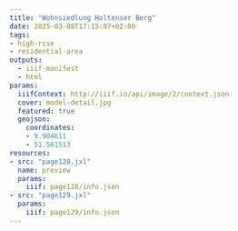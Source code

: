 ```yaml
---
title: "Wohnsiedlung Holtenser Berg"
date: 2025-03-08T17:15:07+02:00
tags:
- high-rise
- residential-area
outputs:
  - iiif-manifest
  - html
params:
  iiifContext: http://iiif.io/api/image/2/context.json
  cover: model-detail.jpg
  featured: true
  geojson:
    coordinates:
    - 9.904611
    - 51.561513
resources:
- src: "page128.jxl"
  name: preview
  params:
    iiif: page128/info.json
- src: "page129.jxl"
  params:
    iiif: page129/info.json
---
```

